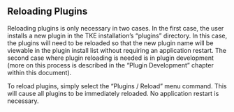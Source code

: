 ## Reloading Plugins

Reloading plugins is only necessary in two cases. In the first case, the user installs a new plugin
in the TKE installation’s “plugins” directory. In this case, the plugins will need to be reloaded so
that the new plugin name will be viewable in the plugin install list without requiring an application
restart. The second case where plugin reloading is needed is in plugin development (more on this
process is described in the “Plugin Development” chapter within this document).

To reload plugins, simply select the “Plugins / Reload” menu command. This will cause all plugins to
be immediately reloaded. No application restart is necessary.
